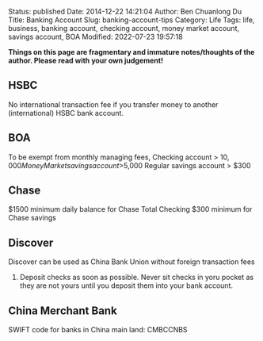 Status: published
Date: 2014-12-22 14:21:04
Author: Ben Chuanlong Du
Title: Banking Account
Slug: banking-account-tips
Category: Life
Tags: life, business, banking account, checking account, money market account, savings account, BOA
Modified: 2022-07-23 19:57:18

**Things on this page are fragmentary and immature notes/thoughts of the author. Please read with your own judgement!**

## HSBC 

No international transaction fee if you transfer money to another (international) HSBC bank account.

## BOA

To be exempt from monthly managing fees,
Checking account > $10,000
Money Market savings account >$5,000
Regular savings account > $300

## Chase

$1500 minimum daily balance for Chase Total Checking
$300 minimum for Chase savings


## Discover

Discover can be used as China Bank Union without foreign transaction fees



1. Deposit checks as soon as possible. 
    Never sit checks in yoru pocket 
    as they are not yours until you deposit them into your bank account.

## China Merchant Bank
SWIFT code for banks in China main land: CMBCCNBS
